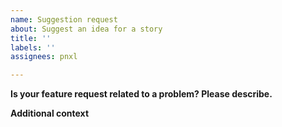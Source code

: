```yaml
---
name: Suggestion request
about: Suggest an idea for a story
title: ''
labels: ''
assignees: pnxl

---
```


**Is your feature request related to a problem? Please describe.**
<!--- A clear and concise description of how the plot will go and what the main point is. -->

**Additional context**
<!--- Add any other context or screenshots about the request here. -->
